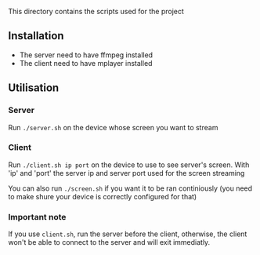 This directory contains the scripts used for the project

Installation
-------------

* The server need to have ffmpeg installed
* The client need to have mplayer installed

Utilisation
------------

### Server

Run `./server.sh` on the device whose screen you want to stream

### Client

Run `./client.sh ip port` on the device to use to see server's screen.
With 'ip' and 'port' the server ip and server port used for the screen streaming

You can also run `./screen.sh` if you want it to be ran continiously (you need to make shure your device is correctly configured for that)

### Important note

If you use `client.sh`, run the server before the client, otherwise, the client won't be able to connect to the server and will exit immediatly.
